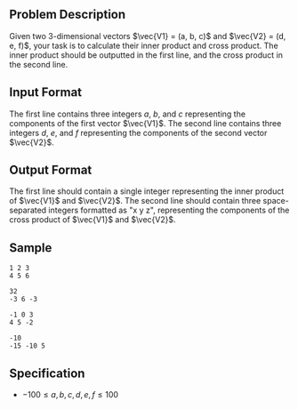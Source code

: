 ## Problem Description
Given two 3-dimensional vectors $\vec{V1} = (a, b, c)$ and $\vec{V2} = (d, e, f)$, your task is to calculate their inner product and cross product. The inner product should be outputted in the first line, and the cross product in the second line.

## Input Format
The first line contains three integers $a$, $b$, and $c$ representing the components of the first vector $\vec{V1}$.
The second line contains three integers $d$, $e$, and $f$ representing the components of the second vector $\vec{V2}$.

## Output Format
The first line should contain a single integer representing the inner product of $\vec{V1}$ and $\vec{V2}$.
The second line should contain three space-separated integers formatted as "x y z", representing the components of the cross product of $\vec{V1}$ and $\vec{V2}$.

## Sample

```input1
1 2 3
4 5 6
```

```output1
32
-3 6 -3
```

```input2
-1 0 3
4 5 -2
```

```output2
-10
-15 -10 5
```

## Specification
- $-100 \leq a, b, c, d, e, f \leq 100$
